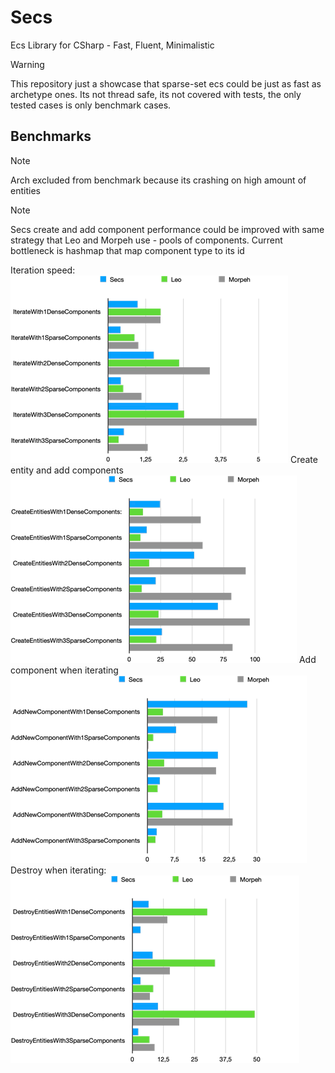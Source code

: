# Secs
Ecs Library for CSharp - Fast, Fluent, Minimalistic 

> [!WARNING]
> This repository just a showcase that sparse-set ecs could be just as fast as archetype ones.
> Its not thread safe, its not covered with tests, the only tested cases is only benchmark cases.

## Benchmarks
> [!NOTE]
> Arch excluded from benchmark because its crashing on high amount
> of entities

> [!NOTE]
> Secs create and add component performance could be improved with same 
> strategy that Leo and Morpeh use - pools of components. Current bottleneck is hashmap that map component type to its id

Iteration speed:
![img_3.png](BenchmarkResults/img_3.png)
Create entity and add components
![img.png](BenchmarkResults/img.png)
Add component when iterating
![img_2.png](BenchmarkResults/img_2.png)
Destroy when iterating:
![img_1.png](BenchmarkResults/img_1.png)

